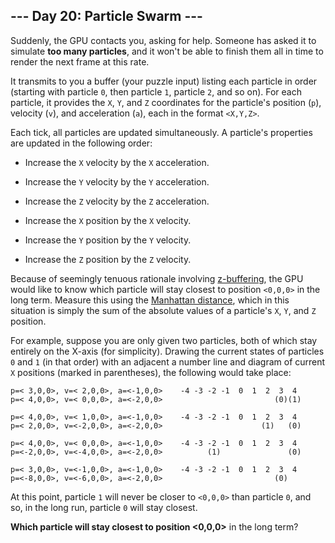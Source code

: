 ## --- Day 20: Particle Swarm ---
Suddenly, the GPU contacts you, asking for help<!--- ...as if millions of graphics pipelines suddenly cried out for help, but suddenly started working on something else instead because they all have to do the same thing at the same time and can't spend very long asking for help. -->. Someone has asked it to simulate **too many particles**, and it won't be able to finish them all in time to render the next frame at this rate.
 
It transmits to you a buffer (your puzzle input) listing each particle in order (starting with particle `0`, then particle `1`, particle `2`, and so on). For each particle, it provides the `X`, `Y`, and `Z` coordinates for the particle's position (`p`), velocity (`v`), and acceleration (`a`), each in the format `<X,Y,Z>`.
 
Each tick, all particles are updated simultaneously. A particle's properties are updated in the following order:
 
 
- Increase the `X` velocity by the `X` acceleration.
 
- Increase the `Y` velocity by the `Y` acceleration.
 
- Increase the `Z` velocity by the `Z` acceleration.
 
- Increase the `X` position by the `X` velocity.
 
- Increase the `Y` position by the `Y` velocity.
 
- Increase the `Z` position by the `Z` velocity.
 
 
Because of seemingly tenuous rationale involving [z-buffering](https://en.wikipedia.org/wiki/Z-buffering), the GPU would like to know which particle will stay closest to position `<0,0,0>` in the long term. Measure this using the [Manhattan distance](https://en.wikipedia.org/wiki/Taxicab_geometry), which in this situation is simply the sum of the absolute values of a particle's `X`, `Y`, and `Z` position.
 
For example, suppose you are only given two particles, both of which stay entirely on the X-axis (for simplicity). Drawing the current states of particles `0` and `1` (in that order) with an adjacent a number line and diagram of current `X` positions (marked in parentheses), the following would take place:
 

```
p=< 3,0,0>, v=< 2,0,0>, a=<-1,0,0>    -4 -3 -2 -1  0  1  2  3  4
p=< 4,0,0>, v=< 0,0,0>, a=<-2,0,0>                         (0)(1)

p=< 4,0,0>, v=< 1,0,0>, a=<-1,0,0>    -4 -3 -2 -1  0  1  2  3  4
p=< 2,0,0>, v=<-2,0,0>, a=<-2,0,0>                      (1)   (0)

p=< 4,0,0>, v=< 0,0,0>, a=<-1,0,0>    -4 -3 -2 -1  0  1  2  3  4
p=<-2,0,0>, v=<-4,0,0>, a=<-2,0,0>          (1)               (0)

p=< 3,0,0>, v=<-1,0,0>, a=<-1,0,0>    -4 -3 -2 -1  0  1  2  3  4
p=<-8,0,0>, v=<-6,0,0>, a=<-2,0,0>                         (0)   
```

 
At this point, particle `1` will never be closer to `<0,0,0>` than particle `0`, and so, in the long run, particle `0` will stay closest.
 
**Which particle will stay closest to position <0,0,0>** in the long term?
 